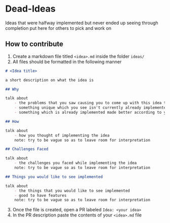 # Dead-Ideas

Ideas that were halfway implemented but never ended up seeing through completion put here for others to pick and work on

## How to contribute

1. Create a markdown file titled `<idea>.md` inside the folder `ideas/`
2. All files should be formatted in the following manner 

```md 
# <Idea title>

a short description on what the idea is 

## Why

talk about 
    - the problems that you saw causing you to come up with this idea to solve it 
    - something unique which you see isn't currently already implemented
    - something which is already implemented made better according to you

## How 

talk about 
    - how you thought of implementing the idea
    note: try to be vague so as to leave room for interpretation

## Challenges Faced

talk about 
    - the challenges you faced while implementing the idea
    note: try to be vague so as to leave room for interpretation

## Things you would like to see implemented

talk about 
    - the things that you would like to see implemented
    - good to have features
    note: try to be vague so as to leave room for interpretation
```
3. Once the file is created, open a PR labeled `Idea: <your idea>`
4. In the PR description paste the contents of your `<idea>.md` file
